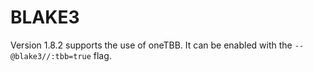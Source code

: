 # BLAKE3

Version 1.8.2 supports the use of oneTBB. It can be enabled with the `--@blake3//:tbb=true` flag.

